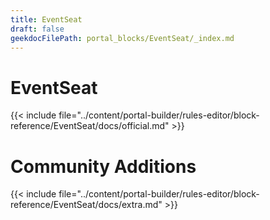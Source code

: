 ```yaml
---
title: EventSeat
draft: false
geekdocFilePath: portal_blocks/EventSeat/_index.md
---
```

# EventSeat
{{< include file="../content/portal-builder/rules-editor/block-reference/EventSeat/docs/official.md" >}}

# Community Additions

{{< include file="../content/portal-builder/rules-editor/block-reference/EventSeat/docs/extra.md" >}}
